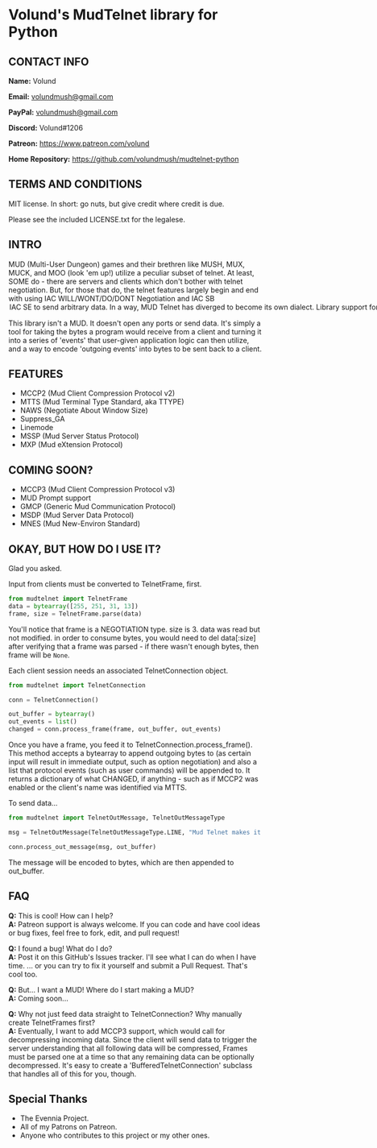 # Volund's MudTelnet library for Python

## CONTACT INFO
**Name:** Volund

**Email:** volundmush@gmail.com

**PayPal:** volundmush@gmail.com

**Discord:** Volund#1206

**Patreon:** https://www.patreon.com/volund

**Home Repository:** https://github.com/volundmush/mudtelnet-python

## TERMS AND CONDITIONS

MIT license. In short: go nuts, but give credit where credit is due.

Please see the included LICENSE.txt for the legalese.

## INTRO
MUD (Multi-User Dungeon) games and their brethren like MUSH, MUX, MUCK, and MOO (look 'em up!) utilize a peculiar subset of telnet. At least, SOME do - there are servers and clients which don't bother with telnet negotiation. But, for those that do, the telnet features largely begin and end with using IAC WILL/WONT/DO/DONT Negotiation and IAC SB <option> <data> IAC SE to send arbitrary data. In a way, MUD Telnet has diverged to become its own dialect. Library support for MUD-specific features like MXP, MSSP, and MCCP2 can be hard to come by. This library attempts to provide a one-stop-shop for handling MUD Telnet.

This library isn't a MUD. It doesn't open any ports or send data. It's simply a tool for taking the bytes a program would receive from a client and turning it into a series of 'events' that user-given application logic can then utilize, and a way to encode 'outgoing events' into bytes to be sent back to a client.

## FEATURES
  * MCCP2 (Mud Client Compression Protocol v2)
  * MTTS (Mud Terminal Type Standard, aka TTYPE)
  * NAWS (Negotiate About Window Size)
  * Suppress_GA
  * Linemode
  * MSSP (Mud Server Status Protocol)
  * MXP (Mud eXtension Protocol)

## COMING SOON?
  * MCCP3 (Mud Client Compression Protocol v3)
  * MUD Prompt support
  * GMCP (Generic Mud Communication Protocol)
  * MSDP (Mud Server Data Protocol)
  * MNES (Mud New-Environ Standard)
  

## OKAY, BUT HOW DO I USE IT?
Glad you asked.

Input from clients must be converted to TelnetFrame, first.
```python
from mudtelnet import TelnetFrame
data = bytearray([255, 251, 31, 13])
frame, size = TelnetFrame.parse(data)
```
You'll notice that frame is a NEGOTIATION type. size is 3. data was read but not modified. in order to consume bytes, you would need to del data[:size] after verifying that a frame was parsed - if there wasn't enough bytes, then frame will be ```None```.

Each client session needs an associated TelnetConnection object.
```python
from mudtelnet import TelnetConnection

conn = TelnetConnection()

out_buffer = bytearray()
out_events = list()
changed = conn.process_frame(frame, out_buffer, out_events)
```
Once you have a frame, you feed it to TelnetConnection.process_frame(). This method accepts a bytearray to append outgoing bytes to (as certain input will result in immediate output, such as option negotiation) and also a list that protocol events (such as user commands) will be appended to. It returns a dictionary of what CHANGED, if anything - such as if MCCP2 was enabled or the client's name was identified via MTTS.

To send data...
```python
from mudtelnet import TelnetOutMessage, TelnetOutMessageType

msg = TelnetOutMessage(TelnetOutMessageType.LINE, "Mud Telnet makes it easy!")

conn.process_out_message(msg, out_buffer)
```
The message will be encoded to bytes, which are then appended to out_buffer.

## FAQ 
  __Q:__ This is cool! How can I help?  
  __A:__ Patreon support is always welcome. If you can code and have cool ideas or bug fixes, feel free to fork, edit, and pull request!

  __Q:__ I found a bug! What do I do?  
  __A:__ Post it on this GitHub's Issues tracker. I'll see what I can do when I have time. ... or you can try to fix it yourself and submit a Pull Request. That's cool too.

  __Q:__ But... I want a MUD! Where do I start making a MUD?  
  __A:__ Coming soon...

  __Q:__ Why not just feed data straight to TelnetConnection? Why manually create TelnetFrames first?  
  __A:__ Eventually, I want to add MCCP3 support, which would call for decompressing incoming data. Since the client will send data to trigger the server understanding that all following data will be compressed, Frames must be parsed one at a time so that any remaining data can be optionally decompressed. It's easy to create a 'BufferedTelnetConnection' subclass that handles all of this for you, though.

## Special Thanks
  * The Evennia Project.
  * All of my Patrons on Patreon.
  * Anyone who contributes to this project or my other ones.
